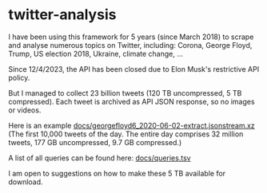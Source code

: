 # twitter-analysis

I have been using this framework for 5 years (since March 2018) to scrape and analyse numerous topics on Twitter, including: Corona, George Floyd, Trump, US election 2018, Ukraine, climate change, ...

Since 12/4/2023, the API has been closed due to Elon Musk's restrictive API policy.

But I managed to collect 23 billion tweets (120 TB uncompressed, 5 TB compressed). Each tweet is archived as API JSON response, so no images or videos.

Here is an example [docs/georgefloyd6_2020-06-02-extract.jsonstream.xz](https://github.com/MichaelKreil/twitter-analysis2/blob/master/docs/georgefloyd6_2020-06-02-extract.jsonstream.xz) (The first 10,000 tweets of the day. The entire day comprises 32 million tweets, 177 GB uncompressed, 9.7 GB compressed.)

A list of all queries can be found here: [docs/queries.tsv](https://github.com/MichaelKreil/twitter-analysis2/blob/master/docs/queries.tsv)

I am open to suggestions on how to make these 5 TB available for download.
